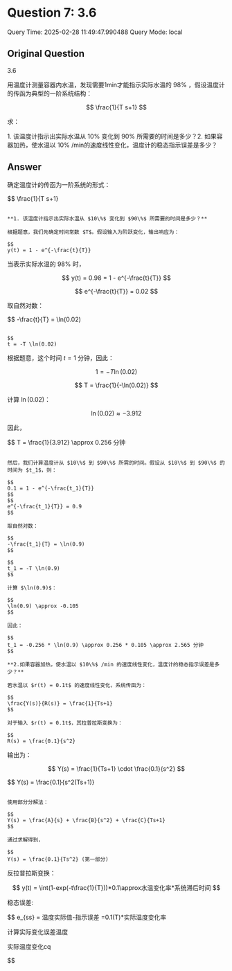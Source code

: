 # Question 7: 3.6

Query Time: 2025-02-28 11:49:47.990488
Query Mode: local

## Original Question
3.6  

用温度计测量容器内水温，发现需要1min才能指示实际水温的 $98\%$ ，假设温度计的传函为典型的一阶系统结构：  

$$
\frac{1}{T s+1}
$$  

求：  

$1.$ 该温度计指示出实际水温从 $10\%$ 变化到 $90\%$ 所需要的时间是多少？2. 如果容器加热，使水温以 $10\%$ /min的速度线性变化，温度计的稳态指示误差是多少？

## Answer
确定温度计的传函为一阶系统的形式：

$$
\frac{1}{T s+1}
```

**1. 该温度计指示出实际水温从 $10\%$ 变化到 $90\%$ 所需要的时间是多少？**

根据题意，我们先确定时间常数 $T$。假设输入为阶跃变化，输出响应为：

$$
y(t) = 1 - e^{-\frac{t}{T}}
```

当表示实际水温的 $98\%$ 时，

$$
y(t) = 0.98 = 1 - e^{-\frac{t}{T}}
$$

$$
e^{-\frac{t}{T}} = 0.02
$$

取自然对数：

$$
-\frac{t}{T} = \ln(0.02)
```

$$
t = -T \ln(0.02)
```

根据题意，这个时间 $t = 1$ 分钟，因此：

$$
1 = -T \ln(0.02)
$$

$$
T = \frac{1}{-\ln(0.02)}
$$

计算 $\ln(0.02)$：

$$
\ln(0.02) \approx -3.912
$$

因此，

$$
T = \frac{1}{3.912} \approx 0.256 分钟 
```

然后，我们计算温度计从 $10\%$ 到 $90\%$ 所需的时间。假设从 $10\%$ 到 $90\%$ 的时间为 $t_1$，则：

$$
0.1 = 1 - e^{-\frac{t_1}{T}}
$$
$$
e^{-\frac{t_1}{T}} = 0.9
$$

取自然对数：

$$
-\frac{t_1}{T} = \ln(0.9)
$$

$$
t_1 = -T \ln(0.9)
$$

计算 $\ln(0.9)$：

$$
\ln(0.9) \approx -0.105
$$

因此：

$$
t_1 = -0.256 * \ln(0.9) \approx 0.256 * 0.105 \approx 2.565 分钟
$$

**2.如果容器加热，使水温以 $10\%$ /min 的速度线性变化，温度计的稳态指示误差是多少？**

若水温以 $r(t) = 0.1t$ 的速度线性变化，系统传函为：

$$
\frac{Y(s)}{R(s)} = \frac{1}{Ts+1}
$$

对于输入 $r(t) = 0.1t$，其拉普拉斯变换为：

$$
R(s) = \frac{0.1}{s^2}
```

输出为：

$$
Y(s) = \frac{1}{Ts+1} \cdot \frac{0.1}{s^2}
$$

$$
Y(s) = \frac{0.1}{s^2(Ts+1)}
```

使用部分分解法：

$$
Y(s) = \frac{A}{s} + \frac{B}{s^2} + \frac{C}{Ts+1}
$$

通过求解得到，

$$
Y(s) = \frac{0.1}{Ts^2} (第一部分)
```

反拉普拉斯变换：

$$
y(t) = \int(1-exp(-t\frac{1}{T}))*0.1\approx水温变化率*系统滞后时间
$$

稳态误差:

$$
e_{ss} = 温度实际值-指示误差
=0.1(T)*实际温度变化率

计算实际变化误差温度

实际温度变化cq

$$